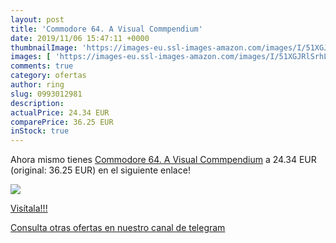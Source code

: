 ```yaml
---
layout: post
title: 'Commodore 64. A Visual Commpendium'
date: 2019/11/06 15:47:11 +0000
thumbnailImage: 'https://images-eu.ssl-images-amazon.com/images/I/51XGJRlSrhL._SL200_.jpg'
images: [ 'https://images-eu.ssl-images-amazon.com/images/I/51XGJRlSrhL._SL200_.jpg' ]
comments: true
category: ofertas
author: ring
slug: 0993012981
description:
actualPrice: 24.34 EUR
comparePrice: 36.25 EUR
inStock: true
---
```


Ahora mismo tienes [Commodore 64. A Visual Commpendium](https://www.amazon.com/dp/0993012981/?tag=redken08-20) a 24.34 EUR (original: 36.25 EUR) en el siguiente enlace!

[![](https://images-eu.ssl-images-amazon.com/images/I/51XGJRlSrhL._SL200_.jpg)](https://www.amazon.com/dp/0993012981/?tag=redken08-20)

[Visítala!!!](https://www.amazon.com/dp/0993012981/?tag=redken08-20)

[Consulta otras ofertas en nuestro canal de telegram](https://t.me/s/ofertas25)
